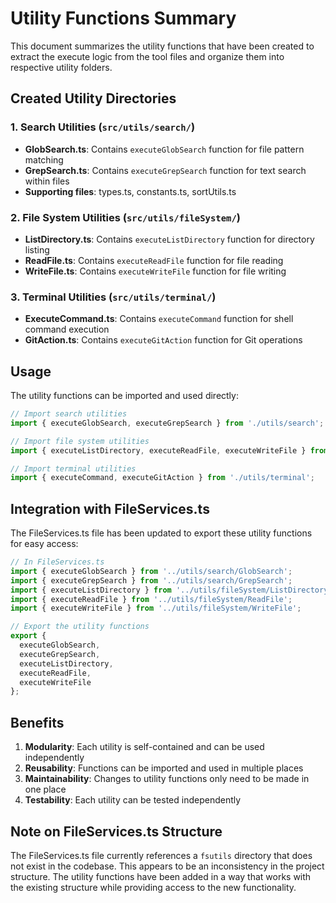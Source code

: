 # Utility Functions Summary

This document summarizes the utility functions that have been created to extract the execute logic from the tool files and organize them into respective utility folders.

## Created Utility Directories

### 1. Search Utilities (`src/utils/search/`)
- **GlobSearch.ts**: Contains `executeGlobSearch` function for file pattern matching
- **GrepSearch.ts**: Contains `executeGrepSearch` function for text search within files
- **Supporting files**: types.ts, constants.ts, sortUtils.ts

### 2. File System Utilities (`src/utils/fileSystem/`)
- **ListDirectory.ts**: Contains `executeListDirectory` function for directory listing
- **ReadFile.ts**: Contains `executeReadFile` function for file reading
- **WriteFile.ts**: Contains `executeWriteFile` function for file writing

### 3. Terminal Utilities (`src/utils/terminal/`)
- **ExecuteCommand.ts**: Contains `executeCommand` function for shell command execution
- **GitAction.ts**: Contains `executeGitAction` function for Git operations

## Usage

The utility functions can be imported and used directly:

```typescript
// Import search utilities
import { executeGlobSearch, executeGrepSearch } from './utils/search';

// Import file system utilities
import { executeListDirectory, executeReadFile, executeWriteFile } from './utils/fileSystem';

// Import terminal utilities
import { executeCommand, executeGitAction } from './utils/terminal';
```

## Integration with FileServices.ts

The FileServices.ts file has been updated to export these utility functions for easy access:

```typescript
// In FileServices.ts
import { executeGlobSearch } from '../utils/search/GlobSearch';
import { executeGrepSearch } from '../utils/search/GrepSearch';
import { executeListDirectory } from '../utils/fileSystem/ListDirectory';
import { executeReadFile } from '../utils/fileSystem/ReadFile';
import { executeWriteFile } from '../utils/fileSystem/WriteFile';

// Export the utility functions
export { 
  executeGlobSearch,
  executeGrepSearch,
  executeListDirectory,
  executeReadFile,
  executeWriteFile
};
```

## Benefits

1. **Modularity**: Each utility is self-contained and can be used independently
2. **Reusability**: Functions can be imported and used in multiple places
3. **Maintainability**: Changes to utility functions only need to be made in one place
4. **Testability**: Each utility can be tested independently

## Note on FileServices.ts Structure

The FileServices.ts file currently references a `fsutils` directory that does not exist in the codebase. This appears to be an inconsistency in the project structure. The utility functions have been added in a way that works with the existing structure while providing access to the new functionality.